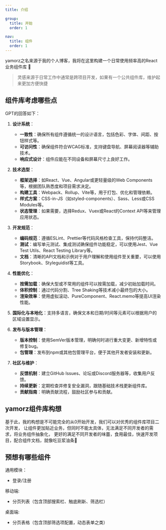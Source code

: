 ```yaml
---
title: 介绍

group:
  title: 开始
  order: 1

nav:
  title: 组件
  order: 1
---
```


yamorz之名来源于我的个人博客，我将在这里构建一个日常使用频率高的React业务组件库 🥳

> 灵感来源于日常工作中通常是跨项目开发，如果有一个公共组件库，维护起来更加方便快捷

## 组件库考虑哪些点

GPT的回答如下：

1. **设计系统**：

   - **一致性**：确保所有组件遵循统一的设计语言，包括色彩、字体、间距、按钮样式等。
   - **可访问性**：确保组件符合WCAG标准，支持键盘导航、屏幕阅读器等辅助技术。
   - **响应式设计**：组件应能在不同设备和屏幕尺寸上良好工作。

2. **技术选型**：

   - **框架选择**：如React、Vue、Angular或更轻量级的Web Components等，根据团队熟悉度和项目需求决定。
   - **构建工具**：Webpack、Rollup、Vite等，用于打包、优化和管理依赖。
   - **样式方案**：CSS-in-JS（如styled-components）、Sass、Less或CSS Modules等。
   - **状态管理**：如果需要，选择Redux、Vuex或React的Context API等来管理应用状态。

3. **开发规范**：

   - **编码规范**：遵循ESLint、Prettier等代码风格检查工具，保持代码整洁。
   - **测试**：编写单元测试、集成测试确保组件功能稳定，可以使用Jest、Vue Test Utils、React Testing Library等。
   - **文档**：清晰的API文档和示例对于用户理解和使用组件至关重要，可以使用Storybook、Styleguidist等工具。

4. **性能优化**：

   - **按需加载**：确保大型或不常用的组件可以按需加载，减少初始加载时间。
   - **体积控制**：通过代码分割、Tree Shaking等技术减小最终包的大小。
   - **渲染效率**：使用虚拟滚动、PureComponent、React.memo等提高UI渲染性能。

5. **国际化与本地化**：支持多语言，确保文本和日期/时间等元素可以根据用户的区域设置显示。

6. **发布与版本管理**：

   - **版本控制**：使用SemVer版本管理，明确何时进行重大变更、新增特性或修复bug。
   - **包管理**：发布到npm或其他包管理平台，便于其他开发者安装和更新。

7. **社区与维护**：
   - **反馈机制**：建立GitHub Issues、论坛或Discord服务器等，收集用户反馈。
   - **持续更新**：定期检查并修复安全漏洞，跟随基础技术栈更新组件库。
   - **贡献指南**：明确贡献流程，鼓励社区参与和贡献。

## yamorz组件库构想

基于此，我的构想是不可能完全的从0开始开发，我们可以对优秀的组件库项目二次开发，
让组件更加贴近业务，但同时不能太具体，无法满足不同开发者的需求，将业务组件抽象化，
更好的满足不同开发者的味蕾，食用最佳，快速开发项目，配合组件文档，就像吃豆浆油条🤙

## 预想有哪些组件

通用模块：

- 登录/注册

移动端:

- 分页列表（包含顶部搜索栏、触底刷新、筛选栏）

桌面端:

- 分页表格（包含顶部筛选项配置，动态表单之类）
